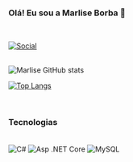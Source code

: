 ### Olá! Eu sou a Marlise Borba 👋

<br>

[![Social](https://img.shields.io/badge/LinkedIn-0077B5?style=for-the-badge&logo=linkedin&logoColor=white)](https://www.linkedin.com/in/marlise-borba/)
<br><br>

![Marlise GitHub stats](https://github-readme-stats.vercel.app/api?username=marliseborba&theme=jolly&show_icons=true&hide=stars&bg_color=00000000)

[![Top Langs](https://github-readme-stats.vercel.app/api/top-langs/?username=marliseborba&theme=jolly&bg_color=00000000&layout=compact)](https://github.com/marliseborba/github-readme-stats)

<br>

### Tecnologias

<div style="display: inline_block"><br/>
<img align="center" alt="C#" src="https://img.shields.io/badge/C%23-239120?style=for-the-badge&logo=c-sharp&logoColor=white" />
<img align="center" alt="Asp .NET Core" src="https://img.shields.io/badge/ASP.NET Core-5C2D91?style=for-the-badge&logo=.net&logoColor=white" />
<img align="center" alt="MySQL" src="https://img.shields.io/badge/MySQL-005C84?style=for-the-badge&logo=mysql&logoColor=white" />

</div>

<!--
**marliseborba/marliseborba** is a ✨ _special_ ✨ repository because its `README.md` (this file) appears on your GitHub profile.

Here are some ideas to get you started:

- 🔭 I’m currently working on ...
- 🌱 I’m currently learning ...
- 👯 I’m looking to collaborate on ...
- 🤔 I’m looking for help with ...
- 💬 Ask me about ...
- 📫 How to reach me: ...
- 😄 Pronouns: ...
- ⚡ Fun fact: ...
-->
